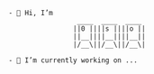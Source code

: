 ```
- 👋 Hi, I’m
                 ____  ____  ____ 
                ||0 ||||s ||||o ||
                ||__||||__||||__||
                |/__\||/__\||/__\|
                                     
- 🔭 I’m currently working on ...
```       

<!--
**av1z0r/av1z0r** is a ✨ _special_ ✨ repository because its `README.md` (this file) appears on your GitHub profile.

Here are some ideas to get you started:

- 🔭 I’m currently working on ...
- 🌱 I’m currently learning ...
- 👯 I’m looking to collaborate on ...
- 🤔 I’m looking for help with ...
- 💬 Ask me about ...
- 📫 How to reach me: ...
- 😄 Pronouns: ...
- ⚡ Fun fact: ...
-->
